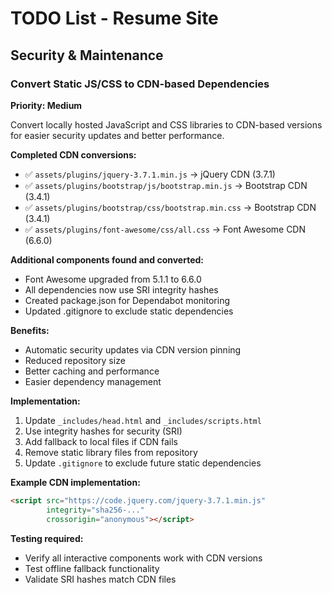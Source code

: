 # TODO List - Resume Site

## Security & Maintenance

### Convert Static JS/CSS to CDN-based Dependencies

**Priority: Medium**

Convert locally hosted JavaScript and CSS libraries to CDN-based versions for easier security updates and better performance.

**Completed CDN conversions:**
- ✅ `assets/plugins/jquery-3.7.1.min.js` → jQuery CDN (3.7.1)
- ✅ `assets/plugins/bootstrap/js/bootstrap.min.js` → Bootstrap CDN (3.4.1)
- ✅ `assets/plugins/bootstrap/css/bootstrap.min.css` → Bootstrap CDN (3.4.1)
- ✅ `assets/plugins/font-awesome/css/all.css` → Font Awesome CDN (6.6.0)

**Additional components found and converted:**
- Font Awesome upgraded from 5.1.1 to 6.6.0
- All dependencies now use SRI integrity hashes
- Created package.json for Dependabot monitoring
- Updated .gitignore to exclude static dependencies

**Benefits:**
- Automatic security updates via CDN version pinning
- Reduced repository size
- Better caching and performance
- Easier dependency management

**Implementation:**
1. Update `_includes/head.html` and `_includes/scripts.html`
2. Use integrity hashes for security (SRI)
3. Add fallback to local files if CDN fails
4. Remove static library files from repository
5. Update `.gitignore` to exclude future static dependencies

**Example CDN implementation:**
```html
<script src="https://code.jquery.com/jquery-3.7.1.min.js" 
        integrity="sha256-..." 
        crossorigin="anonymous"></script>
```

**Testing required:**
- Verify all interactive components work with CDN versions
- Test offline fallback functionality
- Validate SRI hashes match CDN files